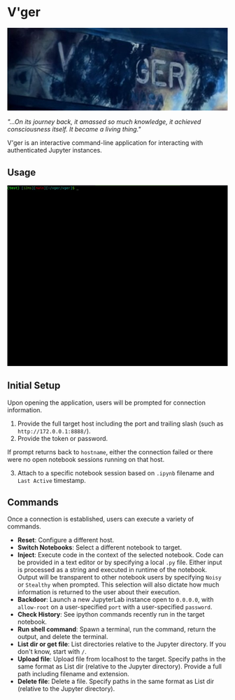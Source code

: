 # V'ger

![](static/vger.jpg)

_"…On its journey back, it amassed so much knowledge, it achieved consciousness itself. It became a living thing."_

V'ger is an interactive command-line application for interacting with authenticated Jupyter instances.

## Usage

![](static/usage.gif)

## Initial Setup

Upon opening the application, users will be prompted for connection information.
1. Provide the full target host including the port and trailing slash (such as `http://172.0.0.1:8888/`).
2. Provide the token or password.

If prompt returns back to `hostname`, either the connection failed or there were no open notebook sessions running on that host.

3. Attach to a specific notebook session based on `.ipynb` filename and `Last Active` timestamp.

## Commands

Once a connection is established, users can execute a variety of commands.

- **Reset**: Configure a different host.
- **Switch Notebooks**: Select a different notebook to target.
- **Inject**: Execute code in the context of the selected notebook. Code can be provided in a text editor or by specifying a local `.py` file. Either input is processed as a string and executed in runtime of the notebook. Output will be transparent to other notebook users by specifying `Noisy` or `Stealthy` when prompted. This selection will also dictate how much information is returned to the user about their execution.
- **Backdoor**: Launch a new JupyterLab instance open to `0.0.0.0`, with `allow-root` on a user-specified `port` with a user-specified `password`.
- **Check History**: See ipython commands recently run in the target notebook.
- **Run shell command**: Spawn a terminal, run the command, return the output, and delete the terminal.
- **List dir or get file**: List directories relative to the Jupyter directory. If you don't know, start with `/`.
- **Upload file**: Upload file from localhost to the target. Specify paths in the same format as List dir (relative to the Jupyter directory). Provide a full path including filename and extension.
- **Delete file**: Delete a file. Specify paths in the same format as List dir (relative to the Jupyter directory).